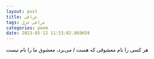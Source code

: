 ```yaml
---
layout: post
title: عراقی
tags: عراقی غزل
categories: poem
date: 2023-05-12 11:53:02.069659
---
```


هر کسی را نام معشوقی که هست / می‌برد، معشوق ما را نام نیست